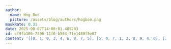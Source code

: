 ```yaml
---
author:
  name: Hog Boo
  picture: /assets/blog/authors/hogboo.png
maskRate: 0.31
date: 2025-08-07T14:00:01.405203
id: cf9fb106-7396-11f0-b564-71e1480f5e87
content: '[[0, 1, 9, 3, 4, 6, 8, 7, 5], [5, 0, 7, 1, 2, 8, 9, 4, 0], [3, 8, 4, 0, 5, 7, 0, 2, 0], [0, 0, 5, 0, 0, 9, 4, 3, 0], [6, 0, 0, 2, 8, 3, 7, 0, 0], [9, 7, 3, 4, 0, 0, 2, 0, 8], [1, 9, 6, 5, 7, 4, 0, 0, 0], [4, 3, 8, 6, 9, 2, 5, 1, 0], [0, 5, 2, 8, 3, 0, 0, 9, 4]]'
---
```

